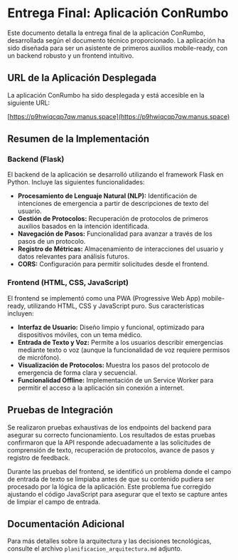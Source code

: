 # Entrega Final: Aplicación ConRumbo

Este documento detalla la entrega final de la aplicación ConRumbo, desarrollada según el documento técnico proporcionado. La aplicación ha sido diseñada para ser un asistente de primeros auxilios mobile-ready, con un backend robusto y un frontend intuitivo.

## URL de la Aplicación Desplegada

La aplicación ConRumbo ha sido desplegada y está accesible en la siguiente URL:

[https://p9hwiqcqp7qw.manus.space](https://p9hwiqcqp7qw.manus.space)

## Resumen de la Implementación

### Backend (Flask)

El backend de la aplicación se desarrolló utilizando el framework Flask en Python. Incluye las siguientes funcionalidades:

*   **Procesamiento de Lenguaje Natural (NLP):** Identificación de intenciones de emergencia a partir de descripciones de texto del usuario.
*   **Gestión de Protocolos:** Recuperación de protocolos de primeros auxilios basados en la intención identificada.
*   **Navegación de Pasos:** Funcionalidad para avanzar a través de los pasos de un protocolo.
*   **Registro de Métricas:** Almacenamiento de interacciones del usuario y datos relevantes para análisis futuros.
*   **CORS:** Configuración para permitir solicitudes desde el frontend.

### Frontend (HTML, CSS, JavaScript)

El frontend se implementó como una PWA (Progressive Web App) mobile-ready, utilizando HTML, CSS y JavaScript puro. Sus características incluyen:

*   **Interfaz de Usuario:** Diseño limpio y funcional, optimizado para dispositivos móviles, con un tema médico.
*   **Entrada de Texto y Voz:** Permite a los usuarios describir emergencias mediante texto o voz (aunque la funcionalidad de voz requiere permisos de micrófono).
*   **Visualización de Protocolos:** Muestra los pasos del protocolo de emergencia de forma clara y secuencial.
*   **Funcionalidad Offline:** Implementación de un Service Worker para permitir el acceso a la aplicación sin conexión a internet.

## Pruebas de Integración

Se realizaron pruebas exhaustivas de los endpoints del backend para asegurar su correcto funcionamiento. Los resultados de estas pruebas confirmaron que la API responde adecuadamente a las solicitudes de comprensión de texto, recuperación de protocolos, avance de pasos y registro de feedback.

Durante las pruebas del frontend, se identificó un problema donde el campo de entrada de texto se limpiaba antes de que su contenido pudiera ser procesado por la lógica de la aplicación. Este problema fue corregido ajustando el código JavaScript para asegurar que el texto se capture antes de limpiar el campo de entrada.

## Documentación Adicional

Para más detalles sobre la arquitectura y las decisiones tecnológicas, consulte el archivo `planificacion_arquitectura.md` adjunto.
